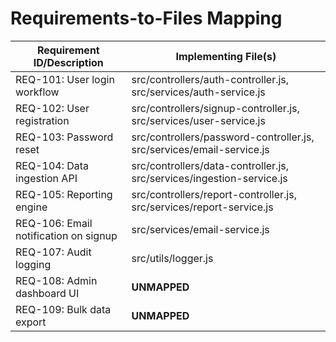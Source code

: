 # Requirements-to-Files Mapping

| Requirement ID/Description          | Implementing File(s)                                                                                  |
| ----------------------------------- | ------------------------------------------------------------------------------------------------------ |
| REQ-101: User login workflow        | src/controllers/auth-controller.js, src/services/auth-service.js                                       |
| REQ-102: User registration          | src/controllers/signup-controller.js, src/services/user-service.js                                     |
| REQ-103: Password reset             | src/controllers/password-controller.js, src/services/email-service.js                                  |
| REQ-104: Data ingestion API         | src/controllers/data-controller.js, src/services/ingestion-service.js                                  |
| REQ-105: Reporting engine           | src/controllers/report-controller.js, src/services/report-service.js                                   |
| REQ-106: Email notification on signup | src/services/email-service.js                                                                          |
| REQ-107: Audit logging              | src/utils/logger.js                                                                                    |
| REQ-108: Admin dashboard UI         | **UNMAPPED**                                                                                           |
| REQ-109: Bulk data export           | **UNMAPPED**                                                                                           |